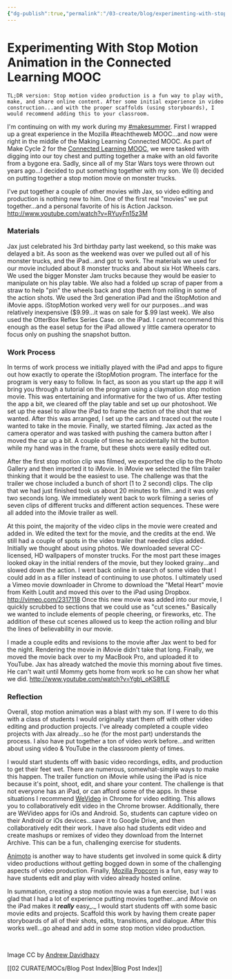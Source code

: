```yaml
---
{"dg-publish":true,"permalink":"/03-create/blog/experimenting-with-stop-motion-animation-in-the-connected-learning-mooc/","title":"Experimenting With Stop Motion Animation in the Connected Learning MOOC","tags":["clmooc","online-content-construction","blog-post"]}
---
```


# Experimenting With Stop Motion Animation in the Connected Learning MOOC

```
TL;DR version: Stop motion video production is a fun way to play with, make, and share online content. After some initial experience in video construction...and with the proper scaffolds (using storyboards), I would recommend adding this to your classroom.
```

I'm continuing on with my work during my [#makesummer](http://www.makesummer.org/). First I wrapped up a great experience in the Mozilla #teachtheweb MOOC...and now were right in the middle of the Making Learning Connected MOOC. As part of Make Cycle 2 for the [Connected Learning MOOC](http://blog.nwp.org/clmooc/), we were tasked with digging into our toy chest and putting together a make with an old favorite from a bygone era. Sadly, since all of my Star Wars toys were thrown out years ago...I decided to put something together with my son. We (I) decided on putting together a stop motion movie on monster trucks.

I've put together a couple of other movies with Jax, so video editing and production is nothing new to him. One of the first real "movies" we put together...and a personal favorite of his is Action Jackson. http://www.youtube.com/watch?v=RYuyFn15z3M

### Materials

Jax just celebrated his 3rd birthday party last weekend, so this make was delayed a bit. As soon as the weekend was over we pulled out all of his monster trucks, and the iPad...and got to work. The materials we used for our movie included about 8 monster trucks and about six Hot Wheels cars. We used the bigger Monster Jam trucks because they would be easier to manipulate on his play table. We also had a folded up scrap of paper from a straw to help "pin" the wheels back and stop them from rolling in some of the action shots. We used the 3rd generation iPad and the iStopMotion and iMovie apps. iStopMotion worked very well for our purposes...and was relatively inexpensive ($9.99...it was on sale for $.99 last week). We also used the OtterBox Reflex Series Case. on the iPad. I cannot recommend this enough as the easel setup for the iPad allowed y little camera operator to focus only on pushing the snapshot button.

### Work Process

In terms of work process we initially played with the iPad and apps to figure out how exactly to operate the iStopMotion program. The interface for the program is very easy to follow. In fact, as soon as you start up the app it will bring you through a tutorial on the program using a claymation stop motion movie. This was entertaining and informative for the two of us. After testing the app a bit, we cleared off the play table and set up our photoshoot. We set up the easel to allow the iPad to frame the action of the shot that we wanted. After this was arranged, I set up the cars and traced out the route I wanted to take in the movie. Finally, we started filming. Jax acted as the camera operator and was tasked with pushing the camera button after I moved the car up a bit. A couple of times he accidentally hit the button while my hand was in the frame, but these shots were easily edited out.

After the first stop motion clip was filmed, we exported the clip to the Photo Gallery and then imported it to iMovie. In iMovie we selected the film trailer thinking that it would be the easiest to use. The challenge was that the trailer we chose included a bunch of short (1 to 2 second) clips. The clip that we had just finished took us about 20 minutes to film...and it was only two seconds long. We immediately went back to work filming a series of seven clips of different trucks and different action sequences. These were all added into the iMovie trailer as well.

At this point, the majority of the video clips in the movie were created and added in. We edited the text for the movie, and the credits at the end. We still had a couple of spots in the video trailer that needed clips added. Initially we thought about using photos. We downloaded several CC-licensed, HD wallpapers of monster trucks. For the most part these images looked okay in the initial renders of the movie, but they looked grainy...and slowed down the action. I went back online in search of some video that I could add in as a filler instead of continuing to use photos. I ultimately used a Vimeo movie downloader in Chrome to download the "Metal Heart" movie from Keith Loutit and moved this over to the iPad using Dropbox. http://vimeo.com/2317118 Once this new movie was added into our movie, I quickly scrubbed to sections that we could use as "cut scenes." Basically we wanted to include elements of people cheering, or fireworks, etc. The addition of these cut scenes allowed us to keep the action rolling and blur the lines of believability in our movie.

I made a couple edits and revisions to the movie after Jax went to bed for the night. Rendering the movie in iMovie didn't take that long. Finally, we moved the movie back over to my MacBook Pro, and uploaded it to YouTube. Jax has already watched the movie this morning about five times. He can't wait until Mommy gets home from work so he can show her what we did. http://www.youtube.com/watch?v=Ygb\_oKS8fLE

### Reflection

Overall, stop motion animation was a blast with my son. If I were to do this with a class of students I would originally start them off with other video editing and production projects. I've already completed a couple video projects with Jax already...so he (for the most part) understands the process. I also have put together a ton of video work before...and written about using video & YouTube in the classroom plenty of times.

I would start students off with basic video recordings, edits, and production to get their feet wet. There are numerous, somewhat-simple ways to make this happen. The trailer function on iMovie while using the iPad is nice because it's point, shoot, edit, and share your content. The challenge is that not everyone has an iPad, or can afford some of the apps. In these situations I recommend [WeVideo](http://www.wevideo.com/) in Chrome for video editing. This allows you to collaboratively edit video in the Chrome browser. Additionally, there are WeVideo apps for iOs and Android. So, students can capture video on their Android or iOs devices...save it to Google Drive, and then collaboratively edit their work. I have also had students edit video and create mashups or remixes of video they download from the Internet Archive. This can be a fun, challenging exercise for students.

[Animoto](http://animoto.com/) is another way to have students get involved in some quick & dirty video productions without getting bogged down in some of the challenging aspects of video production. Finally, [Mozilla Popcorn](https://popcorn.webmaker.org/) is a fun, easy way to have students edit and play with video already hosted online.

In summation, creating a stop motion movie was a fun exercise, but I was glad that I had a lot of experience putting movies together...and iMovie on the iPad makes it _**really**_ easy_._ I would start students off with some basic movie edits and projects. Scaffold this work by having them create paper storyboards of all of their shots, edits, transitions, and dialogue. After this works well...go ahead and add in some stop motion video production.

 

Image CC by [Andrew Davidhazy](http://people.rit.edu/andpph/exhibit-11.html)

[[02 CURATE/MOCs/Blog Post Index\|Blog Post Index]]